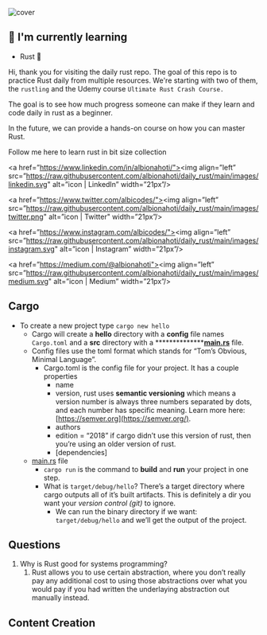 ![cover](https://user-images.githubusercontent.com/22985657/196055948-6a0f182f-80d8-480f-b738-8e5a53c1c160.png")

## 🌱 I'm currently learning

- Rust 👾

Hi, thank you for visiting the daily rust repo. The goal of this repo is to practice Rust daily from multiple resources. We're starting with two of them, the `rustling` and the Udemy course `Ultimate Rust Crash Course.`

The goal is to see how much progress someone can make if they learn and code daily in rust as a beginner. 

In the future, we can provide a hands-on course on how you can master Rust.

Follow me here to learn rust in bit size collection 

<a href=”https://www.linkedin.com/in/albionahoti/"><img align=”left” src=”https://raw.githubusercontent.com/albionahoti/daily_rust/main/images/linkedin.svg" alt=”icon | LinkedIn” width=”21px”/></a>


<a href=”https://www.twitter.com/albicodes/"><img align=”left” src=”https://raw.githubusercontent.com/albionahoti/daily_rust/main/images/twitter.png" alt=”icon | Twitter" width=”21px”/></a>

<a href=”https://www.instagram.com/albicodes/"><img align=”left” src=”https://raw.githubusercontent.com/albionahoti/daily_rust/main/images/instagram.svg" alt=”icon | Instagram” width=”21px”/></a>


<a href=”https://medium.com/@albionahoti"><img align=”left” src=”https://raw.githubusercontent.com/albionahoti/daily_rust/main/images/medium.svg" alt=”icon | Medium” width=”21px”/></a>

## Cargo

- To create a new project type `cargo new hello`
    - Cargo will create a ************hello************ directory with a **config** file names `Cargo.toml` and a ********src******** directory with a ****************[main.rs](http://main.rs)** file.
    - Config files use the toml format which stands for “Tom’s Obvious, Minimal Language”.
        - Cargo.toml is the config file for your project. It has a couple properties
            - name
            - version, rust uses **semantic versioning** which means a version number is always three numbers separated by dots, and each number has specific meaning. Learn more here: [https://semver.org](https://semver.org/).
            - authors
            - edition = “2018” if cargo didn’t use this version of rust, then you’re using an older version of rust.
            - [dependencies]
    - [main.rs](http://main.rs) file
        - `cargo run` is the command to **build** and **run** your project in one step.
        - What is `target/debug/hello`? There’s a target directory where cargo outputs all of it’s built artifacts. This is definitely a dir you want your *version control (git)* to ignore.
            - We can run the binary directory if we want: `target/debug/hello` and we’ll get the output of the project.


## Questions

1. Why is Rust good for systems programming?
    1. Rust allows you to use certain abstraction, where you don’t really pay any additional cost to using those abstractions over what you would pay if you had written the underlaying abstraction out manually instead.

## Content Creation

